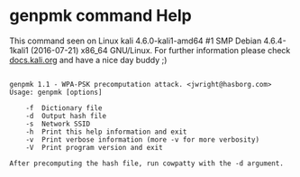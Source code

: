 # genpmk command Help
 
 This command seen on Linux kali 4.6.0-kali1-amd64 #1 SMP Debian 4.6.4-1kali1 (2016-07-21) x86_64 GNU/Linux. For further information please check [docs.kali.org](docs.kali.org) and have a nice day buddy ;) 

~~~

genpmk 1.1 - WPA-PSK precomputation attack. <jwright@hasborg.com>
Usage: genpmk [options]

	-f 	Dictionary file
	-d 	Output hash file
	-s 	Network SSID
	-h 	Print this help information and exit
	-v 	Print verbose information (more -v for more verbosity)
	-V 	Print program version and exit

After precomputing the hash file, run cowpatty with the -d argument.

~~~
